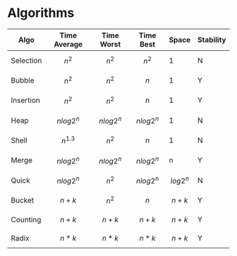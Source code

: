 # Algorithms



| Algo      | Time Average | Time Worst | Time Best | Space | Stability |
| --------- | ------------ | --------- | ---------- | ----- | --------- |
| Selection | $$n^2$$ | $$n^2$$ | $$n^2$$ | 1 | N         |
| Bubble | $$n^2$$ | $$n^2$$ | $$n$$ | 1 | Y |
| Insertion | $$n^2$$ | $$n^2$$ | $$n$$ | 1 | Y |
| Heap | $$nlog2^n$$ | $$nlog2^n$$ | $$nlog2^n$$ | 1 | N |
| Shell | $$n^1.3$$ | $$n^2$$ | $$n$$ | 1 | N |
| Merge | $$nlog2^n$$ | $$nlog2^n$$ | $$nlog2^n$$ | n | Y |
| Quick | $$nlog2^n$$ | $$n^2$$ | $$nlog2^n$$ | $$log2^n$$ | N |
| Bucket | $$n+k$$ | $$n^2$$ | $$n$$ | $$n+k$$ | Y |
| Counting | $$n+k$$ | $$n+k$$ | $$n+k$$ | $$n+k$$ | Y |
| Radix | $$n*k$$ | $$n*k$$ | $$n*k$$ | $$n+k$$ | Y |

